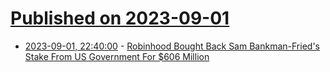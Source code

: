 # [Published on 2023-09-01](index.md)

* [2023-09-01, 22:40:00](https://yro.slashdot.org/story/23/09/01/2227255/robinhood-bought-back-sam-bankman-frieds-stake-from-us-government-for-606-million?utm_source=rss1.0mainlinkanon&utm_medium=feed) - [Robinhood Bought Back Sam Bankman-Fried's Stake From US Government For $606 Million](https://yro.slashdot.org/story/23/09/01/2227255/robinhood-bought-back-sam-bankman-frieds-stake-from-us-government-for-606-million?utm_source=rss1.0mainlinkanon&utm_medium=feed)
